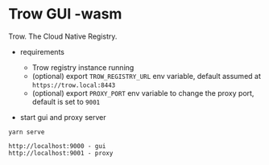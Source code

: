 # Trow GUI -wasm

Trow. The Cloud Native Registry.

-   requirements

    -   Trow registry instance running
    -   (optional) export `TROW_REGISTRY_URL` env variable, default assumed at `https://trow.local:8443`
    -   (optional) export `PROXY_PORT` env variable to change the proxy port, default is set to `9001`

<!-- 

cargo +nightly install miniserve
wasm-pack build --target web --out-name wasm --out-dir ./static
miniserve ./static --index index.html

 -->

-   start gui and proxy server

```
yarn serve
```

```
http://localhost:9000 - gui
http://localhost:9001 - proxy

```

